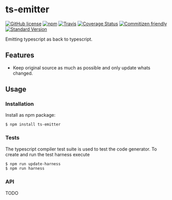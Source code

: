 # ts-emitter

[![GitHub license][license-image]][license-link]
[![npm][npm-image]][npm-link]
[![Travis][ci-image]][ci-link]
[![Coverage Status][coverage-image]][coverage-link]
[![Commitizen friendly][commitizen-image]][commitizen-link]
[![Standard Version][standard-version-image]][standard-version-link]

Emitting typescript as back to typescript.

## Features

* Keep original source as much as possible and only update whats changed.

## Usage

### Installation

Install as npm package:

```sh
$ npm install ts-emitter
```

### Tests

The typescript compiler test suite is used to test the code generator.
To create and run the test harness execute

```sh
$ npm run update-harness
$ npm run harness
```

### API

TODO

[license-image]: https://img.shields.io/github/license/KnisterPeter/ts-emitter.svg
[license-link]: https://github.com/KnisterPeter/ts-emitter
[npm-image]: https://img.shields.io/npm/v/ts-emitter.svg
[npm-link]: https://www.npmjs.com/package/ts-emitter
[ci-image]: https://img.shields.io/travis/KnisterPeter/ts-emitter.svg
[ci-link]: https://travis-ci.org/KnisterPeter/ts-emitter
[coverage-image]: https://coveralls.io/repos/github/KnisterPeter/ts-emitter/badge.svg?branch=master
[coverage-link]: https://coveralls.io/github/KnisterPeter/ts-emitter?branch=master
[commitizen-image]: https://img.shields.io/badge/commitizen-friendly-brightgreen.svg
[commitizen-link]: http://commitizen.github.io/cz-cli/
[standard-version-image]: https://img.shields.io/badge/release-standard%20version-brightgreen.svg
[standard-version-link]: https://github.com/conventional-changelog/standard-version
